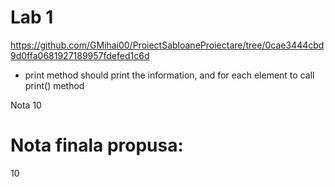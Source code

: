 # Lab 1

https://github.com/GMihai00/ProiectSabloaneProiectare/tree/0cae3444cbd9d0ffa0681927189957fdefed1c6d
- print method should print the information, and for each element to call print() method

Nota 10

# Nota finala propusa:
10

